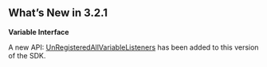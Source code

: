 
## What’s New in 3.2.1


**Variable Interface**

A new API: [UnRegisteredAllVariableListeners][1] has been added to this version of the SDK.

[1]:	https://control4.github.io/docs-driverworks-api/#unregisteredallvariablelisteners